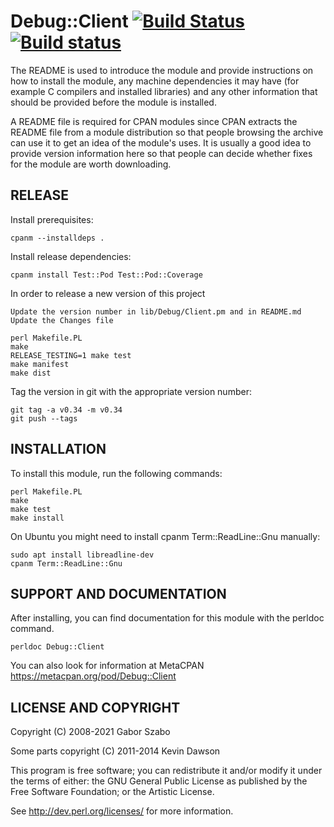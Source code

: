 Debug::Client
[![Build Status](https://travis-ci.org/PadreIDE/Debug-Client.png?branch=master)](https://travis-ci.org/PadreIDE/Debug-Client)
[![Build status](https://ci.appveyor.com/api/projects/status/nkr4afuq1gk87b1x?svg=true)](https://ci.appveyor.com/project/szabgab/debug-client)
==========

The README is used to introduce the module and provide instructions on
how to install the module, any machine dependencies it may have (for
example C compilers and installed libraries) and any other information
that should be provided before the module is installed.

A README file is required for CPAN modules since CPAN extracts the README
file from a module distribution so that people browsing the archive
can use it to get an idea of the module's uses. It is usually a good idea
to provide version information here so that people can decide whether
fixes for the module are worth downloading.

## RELEASE

Install prerequisites:

    cpanm --installdeps .

Install release dependencies:

    cpanm install Test::Pod Test::Pod::Coverage

In order to release a new version of this project

    Update the version number in lib/Debug/Client.pm and in README.md
    Update the Changes file

    perl Makefile.PL
    make
    RELEASE_TESTING=1 make test
    make manifest
    make dist

Tag the version in git with the appropriate version number:

    git tag -a v0.34 -m v0.34
    git push --tags


## INSTALLATION

To install this module, run the following commands:

    perl Makefile.PL
    make
    make test
    make install

On Ubuntu you might need to install cpanm Term::ReadLine::Gnu manually:

    sudo apt install libreadline-dev
    cpanm Term::ReadLine::Gnu

## SUPPORT AND DOCUMENTATION

After installing, you can find documentation for this module with the
perldoc command.

    perldoc Debug::Client

You can also look for information at MetaCPAN https://metacpan.org/pod/Debug::Client


## LICENSE AND COPYRIGHT

Copyright (C) 2008-2021 Gabor Szabo

Some parts copyright (C) 2011-2014 Kevin Dawson


This program is free software; you can redistribute it and/or modify it
under the terms of either: the GNU General Public License as published
by the Free Software Foundation; or the Artistic License.

See http://dev.perl.org/licenses/ for more information.
